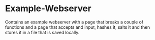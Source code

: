 # Example-Webserver
Contains an example webserver with a page that breaks a couple of functions and a page that accepts and input, hashes it, salts it and then stores it in a file that is saved locally.
